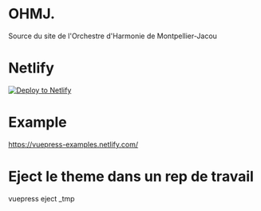 # OHMJ.
Source du site de l'Orchestre d'Harmonie de Montpellier-Jacou

# Netlify
[![Deploy to Netlify](https://www.netlify.com/img/deploy/button.svg)](https://happy-yalow-87adde/start/deploy?repository=https://github.com/ohmj2/website/)

# Example 
https://vuepress-examples.netlify.com/

# Eject le theme dans un rep de travail
vuepress eject _tmp
